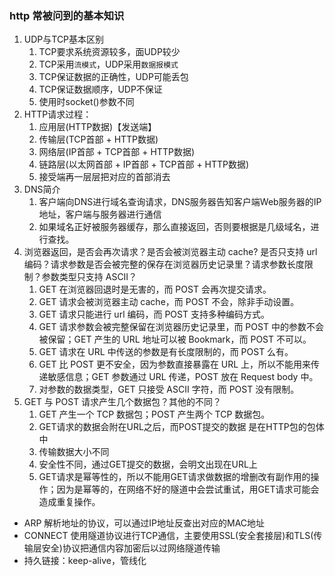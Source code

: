 ### http 常被问到的基本知识

1. UDP与TCP基本区别
   1. TCP要求系统资源较多，面UDP较少
   2. TCP采用`流模式`，UDP采用`数据报模式`
   3. TCP保证数据的正确性，UDP可能丢包
   4. TCP保证数据顺序，UDP不保证
   5. 使用时socket()参数不同
2. HTTP请求过程：
   1. 应用层(HTTP数据)【发送端】
   2. 传输层(TCP首部 + HTTP数据)
   3. 网络层(IP首部 + TCP首部 + HTTP数据)
   4. 链路层(以太网首部 + IP首部 + TCP首部 + HTTP数据)
   5. 接受端再一层层把对应的首部消去
3. DNS简介
   1. 客户端向DNS进行域名查询请求，DNS服务器告知客户端Web服务器的IP地址，客户端与服务器进行通信
   2. 如果域名正好被服务器缓存，那么直接返回，否则要根据是几级域名，进行查找。
4. 浏览器返回，是否会再次请求？是否会被浏览器主动 cache? 是否只支持 url 编码？请求参数是否会被完整的保存在浏览器历史记录里？请求参数长度限制？参数类型只支持 ASCII？
   1. GET 在浏览器回退时是无害的，而 POST 会再次提交请求。
   2. GET 请求会被浏览器主动 cache，而 POST 不会，除非手动设置。
   3. GET 请求只能进行 url 编码，而 POST 支持多种编码方式。
   4. GET 请求参数会被完整保留在浏览器历史记录里，而 POST 中的参数不会被保留；GET 产生的 URL 地址可以被 Bookmark，而 POST 不可以。
   5. GET 请求在 URL 中传送的参数是有长度限制的，而 POST 么有。
   6. GET 比 POST 更不安全，因为参数直接暴露在 URL 上，所以不能用来传递敏感信息；GET 参数通过 URL 传递，POST 放在 Request body 中。
   7. 对参数的数据类型，GET 只接受 ASCII 字符，而 POST 没有限制。
5. GET 与 POST 请求产生几个数据包？其他的不同？
   1. GET 产生一个 TCP 数据包；POST 产生两个 TCP 数据包。
   2. GET请求的数据会附在URL之后，而POST提交的数据 是在HTTP包的包体中
   3. 传输数据大小不同
   4. 安全性不同，通过GET提交的数据，会明文出现在URL上
   5. GET请求是幂等性的，所以不能用GET请求做数据的增删改有副作用的操作；因为是幂等的，在网络不好的隧道中会尝试重试，用GET请求可能会造成重复操作。

+ ARP 解析地址的协议，可以通过IP地址反查出对应的MAC地址
+ CONNECT 使用隧道协议进行TCP通信，主要使用SSL(安全套接层)和TLS(传输层安全)协议把通信内容加密后以过网络隧道传输
+ 持久链接：keep-alive，管线化
























